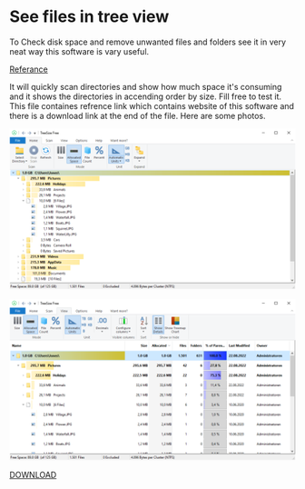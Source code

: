 # See files in tree view

To Check disk space and remove unwanted files and folders see it in very neat way this software is vary useful.

[Referance](https://www.jam-software.com/treesize_free)

It will quickly scan directories and show how much space it's consuming and it shows the directories in accending order by size. Fill free to test it. This file containes refrence link which contains website of this software and there is a download link at the end of the file. Here are some photos.

![](assets/20230429_211902_TreeSizeFree-DirectoryTree-Pure.png)


![](assets/20230429_211916_TreeSizeFree-Classic-MainForm-Touch.png)

[DOWNLOAD](https://customers.jam-software.de/downloadTrial.php?language=EN&article_no=80)

